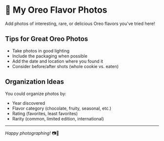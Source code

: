 # 📸 My Oreo Flavor Photos

Add photos of interesting, rare, or delicious Oreo flavors you've tried here!

## Tips for Great Oreo Photos

- Take photos in good lighting
- Include the packaging when possible
- Add the date and location where you found it
- Consider before/after shots (whole cookie vs. eaten)

## Organization Ideas

You could organize photos by:
- Year discovered
- Flavor category (chocolate, fruity, seasonal, etc.)
- Rating (favorites, least favorites)
- Rarity (common, limited edition, international)

---

*Happy photographing!* 📷🍪
